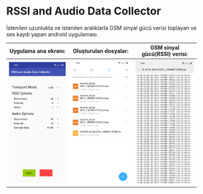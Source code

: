 # RSSI and Audio Data Collector

İstenilen uzunlukta ve istenilen aralıklarla GSM sinyal gücü verisi toplayan ve
ses kaydı yapan android uygulaması.

| Uygulama ana ekranı:                             | Oluşturulan dosyalar:                          | GSM sinyal gücü(RSSI) verisi:                          |
|--------------------------------------------------|------------------------------------------------|--------------------------------------------------------|
| <img src="app.png" alt="main_menu" width="250"/> | <img src="files.png" alt="files" width="250"/> | <img src="RSSI data.png" alt="RSSI_data" width="250"/> |
